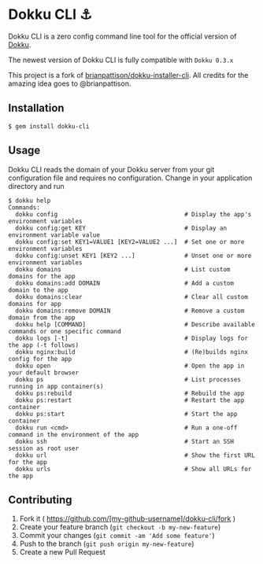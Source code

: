 # Dokku CLI :anchor:

Dokku CLI is a zero config command line tool for the official version of [Dokku](https://github.com/progrium/dokku).

The newest version of Dokku CLI is fully compatible with  ```Dokku 0.3.x```

This project is a fork of [brianpattison/dokku-installer-cli](https://github.com/brianpattison/dokku-installer-cli). All credits for the amazing idea goes to @brianpattison.

## Installation
```
$ gem install dokku-cli
```

## Usage

Dokku CLI reads the domain of your Dokku server from your git configuration file and requires no configuration. Change in your application directory and run

```
$ dokku help
Commands:
  dokku config                                    # Display the app's environment variables
  dokku config:get KEY                            # Display an environment variable value
  dokku config:set KEY1=VALUE1 [KEY2=VALUE2 ...]  # Set one or more environment variables
  dokku config:unset KEY1 [KEY2 ...]              # Unset one or more environment variables
  dokku domains                                   # List custom domains for the app
  dokku domains:add DOMAIN                        # Add a custom domain to the app
  dokku domains:clear                             # Clear all custom domains for app
  dokku domains:remove DOMAIN                     # Remove a custom domain from the app
  dokku help [COMMAND]                            # Describe available commands or one specific command
  dokku logs [-t]                                 # Display logs for the app (-t follows)
  dokku nginx:build                               # (Re)builds nginx config for the app
  dokku open                                      # Open the app in your default browser
  dokku ps                                        # List processes running in app container(s)
  dokku ps:rebuild                                # Rebuild the app
  dokku ps:restart                                # Restart the app container
  dokku ps:start                                  # Start the app container
  dokku run <cmd>                                 # Run a one-off command in the environment of the app
  dokku ssh                                       # Start an SSH session as root user
  dokku url                                       # Show the first URL for the app
  dokku urls                                      # Show all URLs for the app

```

## Contributing

1. Fork it ( https://github.com/[my-github-username]/dokku-cli/fork )
2. Create your feature branch (`git checkout -b my-new-feature`)
3. Commit your changes (`git commit -am 'Add some feature'`)
4. Push to the branch (`git push origin my-new-feature`)
5. Create a new Pull Request
